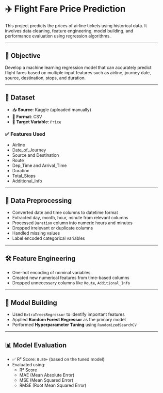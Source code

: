 # ✈️ Flight Fare Price Prediction

This project predicts the prices of airline tickets using historical data. It involves data cleaning, feature engineering, model building, and performance evaluation using regression algorithms.

---

## 📌 Objective

Develop a machine learning regression model that can accurately predict flight fares based on multiple input features such as airline, journey date, source, destination, stops, and duration.

---

## 📂 Dataset

- 📥 **Source**: Kaggle (uploaded manually)
- 📄 **Format**: CSV
- 🎯 **Target Variable**: `Price`

### ✅ Features Used
- Airline  
- Date_of_Journey  
- Source and Destination  
- Route  
- Dep_Time and Arrival_Time  
- Duration  
- Total_Stops  
- Additional_Info

---

## 🧼 Data Preprocessing

- Converted date and time columns to datetime format
- Extracted day, month, hour, minute from relevant columns
- Processed `Duration` column into numeric hours and minutes
- Dropped irrelevant or duplicate columns
- Handled missing values
- Label encoded categorical variables

---

## 🛠️ Feature Engineering

- One-hot encoding of nominal variables
- Created new numerical features from time-based columns
- Dropped unnecessary columns like `Route`, `Additional_Info`

---

## 🤖 Model Building

- Used `ExtraTreesRegressor` to identify important features
- Applied **Random Forest Regressor** as the primary model
- Performed **Hyperparameter Tuning** using `RandomizedSearchCV`

---

## 📊 Model Evaluation

- ✅ R² Score: `0.80+` (based on the tuned model)
- Evaluated using:
  - R² Score
  - MAE (Mean Absolute Error)
  - MSE (Mean Squared Error)
  - RMSE (Root Mean Squared Error)
